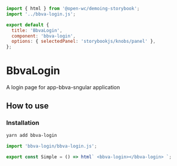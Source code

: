 ```js script
import { html } from '@open-wc/demoing-storybook';
import '../bbva-login.js';

export default {
  title: 'BbvaLogin',
  component: 'bbva-login',
  options: { selectedPanel: 'storybookjs/knobs/panel' },
};
```

# BbvaLogin

A login page for app-bbva-sngular application

## How to use

### Installation

```bash
yarn add bbva-login
```

```js
import 'bbva-login/bbva-login.js';
```

```js preview-story
export const Simple = () => html` <bbva-login></bbva-login> `;
```
